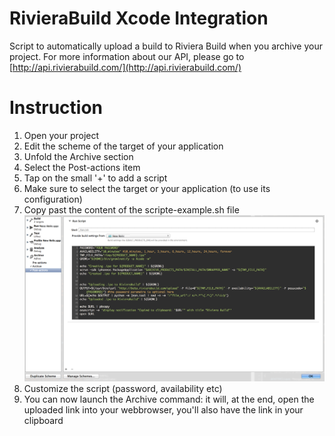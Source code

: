 RivieraBuild Xcode Integration
===================

Script to automatically upload a build to Riviera Build when you archive your project.
For more information about our API, please go to [http://api.rivierabuild.com/](http://api.rivierabuild.com/)

Instruction
===================

1. Open your project
2. Edit the scheme of the target of your application
3. Unfold the Archive section
4. Select the Post-actions item
5. Tap on the small '+' to add a script
6. Make sure to select the target or your application (to use its configuration)
7. Copy past the content of the scripte-example.sh file<br/>
![Alt text](/screenshot_1.png?raw=true "Post Action Script")
8. Customize the script (password, availability etc)
9. You can now launch the Archive command: it will, at the end, open the uploaded link into your webbrowser, you'll also have the link in your clipboard
